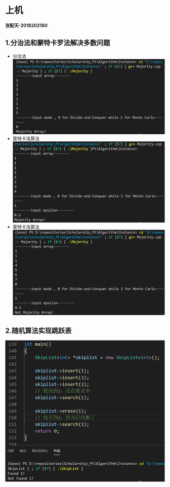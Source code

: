 # 上机
**张配天-2018202180**
## 1.分治法和蒙特卡罗法解决多数问题
- 分治法
![](resources/2_2.png)
- 蒙特卡洛算法
![](resources/2_3.png)
- 蒙特卡洛算法
![](resources/2_4.png)

## 2.随机算法实现跳跃表
![](resources/2_1.png#=100x100)